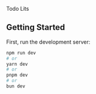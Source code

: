 Todo Lits

## Getting Started

First, run the development server:

```bash
npm run dev
# or
yarn dev
# or
pnpm dev
# or
bun dev
